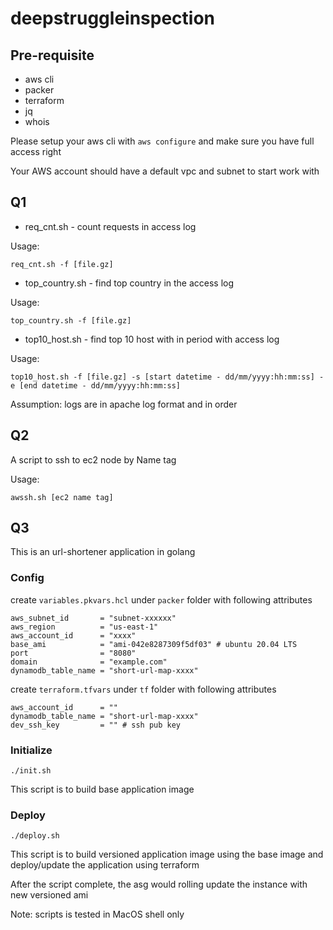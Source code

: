 # deepstruggleinspection

## Pre-requisite

* aws cli
* packer
* terraform
* jq
* whois

Please setup your aws cli with `aws configure` and make sure you have full access right

Your AWS account should have a default vpc and subnet to start work with

## Q1

* req_cnt.sh - count requests in access log

Usage:

```shell
req_cnt.sh -f [file.gz]
```

* top_country.sh - find top country in the access log

Usage:

```shell
top_country.sh -f [file.gz]

```

* top10_host.sh - find top 10 host with in period with access log

Usage:

```shell
top10_host.sh -f [file.gz] -s [start datetime - dd/mm/yyyy:hh:mm:ss] -e [end datetime - dd/mm/yyyy:hh:mm:ss]
```

Assumption: logs are in apache log format and in order

## Q2

A script to ssh to ec2 node by Name tag

Usage:

```shell
awssh.sh [ec2 name tag]
```

## Q3

This is an url-shortener application in golang

### Config

create `variables.pkvars.hcl` under `packer` folder with following attributes

```hcl
aws_subnet_id       = "subnet-xxxxxx"
aws_region          = "us-east-1"
aws_account_id      = "xxxx"
base_ami            = "ami-042e8287309f5df03" # ubuntu 20.04 LTS
port                = "8080"
domain              = "example.com"
dynamodb_table_name = "short-url-map-xxxx"
```

create `terraform.tfvars` under `tf` folder with following attributes

```hcl
aws_account_id      = ""
dynamodb_table_name = "short-url-map-xxxx"
dev_ssh_key         = "" # ssh pub key
```

### Initialize

```shell
./init.sh
```

This script is to build base application image

### Deploy

```shell
./deploy.sh
```

This script is to build versioned application image using the base image and deploy/update the application using terraform

After the script complete, the asg would rolling update the instance with new versioned ami

Note: scripts is tested in MacOS shell only